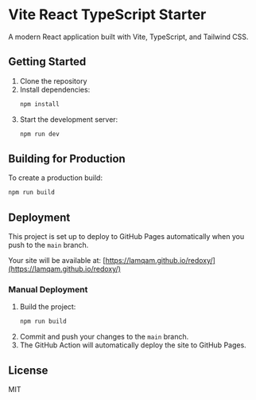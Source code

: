 # Vite React TypeScript Starter

A modern React application built with Vite, TypeScript, and Tailwind CSS.

## Getting Started

1. Clone the repository
2. Install dependencies:
   ```bash
   npm install
   ```
3. Start the development server:
   ```bash
   npm run dev
   ```

## Building for Production

To create a production build:

```bash
npm run build
```

## Deployment

This project is set up to deploy to GitHub Pages automatically when you push to the `main` branch.


Your site will be available at: [https://lamqam.github.io/redoxy/](https://lamqam.github.io/redoxy/)

### Manual Deployment

1. Build the project:
   ```bash
   npm run build
   ```
2. Commit and push your changes to the `main` branch.
3. The GitHub Action will automatically deploy the site to GitHub Pages.

## License

MIT
